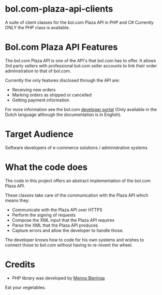 bol.com-plaza-api-clients
=========================

A suite of client classes for the bol.com Plaza API in PHP and C#
Currently ONLY the PHP class is available.


Bol.com Plaza API Features
==========================
The bol.com Plaza API is one of the API's that bol.com has to offer. It allows 3rd party sellers with professional bol.com seller accounts to link their order administration to that of bol.com.

Currently the only features disclosed through the API are:
- Receiving new orders
- Marking orders as shipped or cancelled
- Getting payment information

For more information see the bol.com [developer portal](http://dev-local.developers.bol.com/ "Developer Portal") (Only available in the Dutch language although the documentation is in English).

Target Audience
===============
Software developers of e-commerce solutions / administrative systems

What the code does
==================
The code in this project offers an abstract implementation of the bol.com Plaza API.

These classes take care of the communication with the Plaza API which means they:
- Communicate with the Plaza API over HTTPS
- Perform the signing of requests
- Compose the XML input that the Plaza API requires
- Parse the XML that the Plaza API produces
- Capture errors and allow the developer to handle those.

The developer knows how to code for his own systems and wishes to connect those to bol.com without having to re-invent the wheel.

Credits
=======
- PHP library was developed by [Menno Bieringa](http://www.appwards.nl/ "Appwards - Apps for web and mobile")


Eat your vegetables.